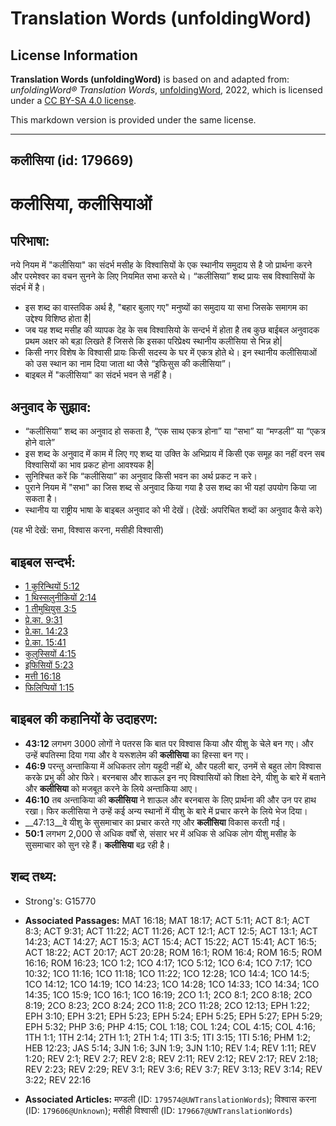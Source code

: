 # Translation Words (unfoldingWord)

## License Information

**Translation Words (unfoldingWord)** is based on and adapted from: _unfoldingWord® Translation Words_, [unfoldingWord](https://unfoldingword.org/utw), 2022, which is licensed under a [CC BY-SA 4.0 license](https://creativecommons.org/licenses/by-sa/4.0/legalcode.en).

This markdown version is provided under the same license.



--------------------------------

## कलीसिया (id: 179669)

कलीसिया, कलीसियाओं
==================

परिभाषा:
--------

नये नियम में "कलीसिया" का संदर्भ मसीह के विश्वासियों के एक स्थानीय समुदाय से है जो प्रार्थना करने और परमेश्वर का वचन सुनने के लिए नियमित सभा करते थे। “कलीसिया” शब्द प्रायः सब विश्वासियों के संदर्भ में है।

* इस शब्द का वास्तविक अर्थ है, "बहार बुलाए गए" मनुष्यों का समुदाय या सभा जिसके समागम का उद्देश्य विशिष्ठ होता है\|
* जब यह शब्द मसीह की व्यापक देह के सब विश्वासियो के सन्दर्भ में होता है तब कुछ बाईबल अनुवादक प्रथम अक्षर को बड़ा लिखते हैं जिससे कि इसका परिप्रेक्ष्य स्थानीय कलीसिया से भिन्न हो\|
* किसी नगर विशेष के विश्वासी प्रायः किसी सदस्य के घर में एकत्र होते थे। इन स्थानीय कलीसियाओं को उस स्थान का नाम दिया जाता था जैसे “इफिसुस की कलीसिया”।
* बाइबल में "कलीसिया" का संदर्भ भवन से नहीं है।

अनुवाद के सुझाव:
----------------

* “कलीसिया” शब्द का अनुवाद हो सकता है, “एक साथ एकत्र होना” या “सभा” या “मण्डली” या “एकत्र होने वाले”
* इस शब्द के अनुवाद में काम में लिए गए शब्द या उक्ति के अभिप्राय में किसी एक समूह का नहीं वरन सब विश्वासियों का भाव प्रकट होना आवश्यक है\|
* सुनिश्चित करें कि “कलीसिया” का अनुवाद किसी भवन का अर्थ प्रकट न करे।
* पुराने नियम में "सभा" का जिस शब्द से अनुवाद किया गया है उस शब्द का भी यहां उपयोग किया जा सकता है।
* स्थानीय या राष्ट्रीय भाषा के बाइबल अनुवाद को भी देखें। (देखें: अपरिचित शब्दों का अनुवाद कैसे करे)

(यह भी देखें: सभा, विश्वास करना, मसीही विश्वासी)

बाइबल सन्दर्भ:
--------------

* [1 कुरिन्थियों 5:12](https://ref.ly/1Cor0:0)
* [1 थिस्सलुनीकियों 2:14](https://ref.ly/1Thess0:0)
* [1 तीमुथियुस 3:5](https://ref.ly/1Tim0:0)
* [प्रे.का. 9:31](https://ref.ly/Acts9:31)
* [प्रे.का. 14:23](https://ref.ly/Acts14:23)
* [प्रे.का. 15:41](https://ref.ly/Acts15:41)
* [कुलुस्सियों 4:15](https://ref.ly/Col4:15)
* [इफिसियों 5:23](https://ref.ly/Eph5:23)
* [मत्ती 16:18](https://ref.ly/Matt16:18)
* [फिलिप्पियों 1:15](https://ref.ly/Phil1:15)

बाइबल की कहानियों के उदाहरण:
----------------------------

* **43:12** लगभग 3000 लोगों ने पतरस कि बात पर विश्वास किया और यीशु के चेले बन गए। और उन्हें बपतिस्मा दिया गया और वे यरूशलेम की **कलीसिया** का हिस्सा बन गए।
* **46:9** परन्तु अन्ताकिया में अधिकतर लोग यहूदी नहीं थे, और पहली बार, उनमें से बहुत लोग विश्वास करके प्रभु की ओर फिरे। बरनबास और शाऊल इन नए विश्वासियों को शिक्षा देने, यीशु के बारे में बताने और **कलीसिया** को मजबूत करने के लिये अन्ताकिया आए।
* **46:10** तब अन्ताकिया की **कलीसिया** ने शाऊल और बरनबास के लिए प्रार्थना की और उन पर हाथ रखा। फिर कलीसिया ने उन्हें कई अन्य स्थानों में यीशु के बारे में प्रचार करने के लिये भेज दिया।
* \_\_47:13\_\_वे यीशु के सुसमाचार का प्रचार करते गए और **कलीसिया** विकास करती गई।
* **50:1** लगभग 2,000 से अधिक वर्षों से, संसार भर में अधिक से अधिक लोग यीशु मसीह के सुसमाचार को सुन रहे हैं। **कलीसिया** बढ़ रही है।

शब्द तथ्य:
----------

* Strong's: G15770

* **Associated Passages:** MAT 16:18; MAT 18:17; ACT 5:11; ACT 8:1; ACT 8:3; ACT 9:31; ACT 11:22; ACT 11:26; ACT 12:1; ACT 12:5; ACT 13:1; ACT 14:23; ACT 14:27; ACT 15:3; ACT 15:4; ACT 15:22; ACT 15:41; ACT 16:5; ACT 18:22; ACT 20:17; ACT 20:28; ROM 16:1; ROM 16:4; ROM 16:5; ROM 16:16; ROM 16:23; 1CO 1:2; 1CO 4:17; 1CO 5:12; 1CO 6:4; 1CO 7:17; 1CO 10:32; 1CO 11:16; 1CO 11:18; 1CO 11:22; 1CO 12:28; 1CO 14:4; 1CO 14:5; 1CO 14:12; 1CO 14:19; 1CO 14:23; 1CO 14:28; 1CO 14:33; 1CO 14:34; 1CO 14:35; 1CO 15:9; 1CO 16:1; 1CO 16:19; 2CO 1:1; 2CO 8:1; 2CO 8:18; 2CO 8:19; 2CO 8:23; 2CO 8:24; 2CO 11:8; 2CO 11:28; 2CO 12:13; EPH 1:22; EPH 3:10; EPH 3:21; EPH 5:23; EPH 5:24; EPH 5:25; EPH 5:27; EPH 5:29; EPH 5:32; PHP 3:6; PHP 4:15; COL 1:18; COL 1:24; COL 4:15; COL 4:16; 1TH 1:1; 1TH 2:14; 2TH 1:1; 2TH 1:4; 1TI 3:5; 1TI 3:15; 1TI 5:16; PHM 1:2; HEB 12:23; JAS 5:14; 3JN 1:6; 3JN 1:9; 3JN 1:10; REV 1:4; REV 1:11; REV 1:20; REV 2:1; REV 2:7; REV 2:8; REV 2:11; REV 2:12; REV 2:17; REV 2:18; REV 2:23; REV 2:29; REV 3:1; REV 3:6; REV 3:7; REV 3:13; REV 3:14; REV 3:22; REV 22:16
* **Associated Articles:** मण्डली (ID: `179574@UWTranslationWords`); विश्वास करना (ID: `179606@Unknown`); मसीही विश्वासी (ID: `179667@UWTranslationWords`)

